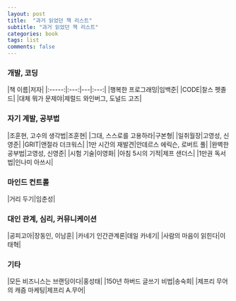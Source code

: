 ```yaml
---
layout: post
title:  "과거 읽었던 책 리스트"
subtitle: "과거 읽었던 책 리스트"
categories: book
tags: list
comments: false
---
```


### 개발, 코딩
|책 이름|저자|
|:-----:|:---:|---|:---:|
|행복한 프로그래밍|임백준|
|CODE|찰스 펫졸드|
|대체 뭐가 문제야|제럴드 와인버그, 도널드 고즈|

### 자기 계발, 공부법
|조훈현, 고수의 생각법|조훈현|
|그대, 스스로를 고용하라|구본형|
|일취월장|고영성, 신영준|
|GRIT|앤절라 더크워스|
|1만 시간의 재발견|안데르스 에릭슨, 로버트 풀|
|완벽한 공부법|고영성, 신영준|
|시험 기술|이영화|
|아침 5시의 기적|제프 샌더스|
|1만권 독서법|인나미 아쓰시|

### 마인드 컨트롤
|거리 두기|임춘성|

### 대인 관계, 심리, 커뮤니케이션
|공피고아|장동인, 이남훈|
|카네기 인간관계론|데일 카네기|
|사람의 마음이 읽힌다|이태혁|

### 기타
|모든 비즈니스는 브랜딩이다|홍성태|
|150년 하버드 글쓰기 비법|송숙희|
|제프리 무어의 캐즘 마케팅|제프리 A.무어|
